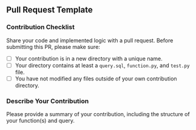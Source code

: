 ## Pull Request Template
### Contribution Checklist

Share your code and implemented logic with a pull request. Before submitting this PR, please make sure:

- [ ] Your contribution is in a new directory with a unique name.
- [ ] Your directory contains at least a `query.sql`, `function.py`, and `test.py` file.
- [ ] You have not modified any files outside of your own contribution directory.

### Describe Your Contribution

Please provide a summary of your contribution, including the structure of your function(s) and query.